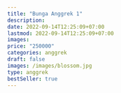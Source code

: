 ```yaml
---
title: "Bunga Anggrek 1"
description: 
date: 2022-09-14T12:25:09+07:00
lastmod: 2022-09-14T12:25:09+07:00
images: 
price: "250000"
categories: anggrek
draft: false
images: /images/blossom.jpg
type: anggrek
bestSeller: true
---
```

